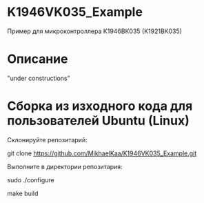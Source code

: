 # K1946VK035_Example
Пример для микроконтроллера К1946ВК035 (К1921ВК035)

# Описание 

"under constructions"

# Сборка из изходного кода для пользователей Ubuntu (Linux)

Склонируйте репозитарий:

git clone https://github.com/MikhaelKaa/K1946VK035_Example.git

Выполните в директории репозитария:

sudo ./configure

make build

